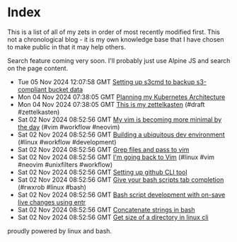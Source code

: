 # Index

This is a list of all of my zets in order of most recently modified first. This not a chronological blog - it is my own knowledge base that I have chosen to make public in that it may help others.

Search feature coming very soon. I'll probably just use Alpine JS and search on the page content.

 - <time>Tue 05 Nov 2024 12:07:58 GMT</time> [Setting up s3cmd to backup s3-compliant bucket data](../12/) <span class='tags-list'></span>
 - <time>Mon 04 Nov 2024 07:38:05 GMT</time> [Planning my Kubernetes Architecture](../11/) <span class='tags-list'></span>
 - <time>Mon 04 Nov 2024 07:38:05 GMT</time> [This is my zettelkasten](../1/) <span class='tags-list'>(#draft #zettelkasten)</span>
 - <time>Sat 02 Nov 2024 08:52:56 GMT</time> [My vim is becoming more minimal by the day](../9/) <span class='tags-list'>(#vim #workflow #neovim)</span>
 - <time>Sat 02 Nov 2024 08:52:56 GMT</time> [Building a ubiquitous dev environment](../8/) <span class='tags-list'>(#linux #workflow #development)</span>
 - <time>Sat 02 Nov 2024 08:52:56 GMT</time> [Grep files and pass to vim](../7/) <span class='tags-list'></span>
 - <time>Sat 02 Nov 2024 08:52:56 GMT</time> [I'm going back to Vim](../6/) <span class='tags-list'>(#linux #vim #neovim #unixfilters #workflow)</span>
 - <time>Sat 02 Nov 2024 08:52:56 GMT</time> [Setting up github CLI tool](../5/) <span class='tags-list'></span>
 - <time>Sat 02 Nov 2024 08:52:56 GMT</time> [Give your bash scripts tab completion](../4/) <span class='tags-list'>(#rwxrob #linux #bash)</span>
 - <time>Sat 02 Nov 2024 08:52:56 GMT</time> [Bash script development with on-save live changes using entr](../3/) <span class='tags-list'></span>
 - <time>Sat 02 Nov 2024 08:52:56 GMT</time> [Concatenate strings in bash](../2/) <span class='tags-list'></span>
 - <time>Sat 02 Nov 2024 08:52:56 GMT</time> [Get size of a directory in linux cli](../10/) <span class='tags-list'></span>


proudly powered by linux and bash.
